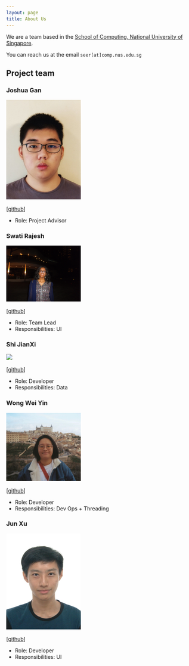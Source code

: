 ```yaml
---
layout: page
title: About Us
---
```


We are a team based in the [School of Computing, National University of Singapore](https://www.comp.nus.edu.sg).

You can reach us at the email `seer[at]comp.nus.edu.sg`

## Project team

### Joshua Gan

<img src="images/dragonesejosh.png" width="200px">

[[github](https://github.com/dragonesejosh)]

* Role: Project Advisor

### Swati Rajesh

<img src="images/swatirajesh277.png" width="200px">

[[github](http://github.com/swatirajesh277)]

* Role: Team Lead
* Responsibilities: UI

### Shi JianXi

<img src="images/shijianxi.png" width="200px">

[[github](http://github.com/shijianxi)]

* Role: Developer
* Responsibilities: Data

### Wong Wei Yin

<img src="images/weiwong834.png" width="200px">

[[github](http://github.com/weiwong834)]

* Role: Developer
* Responsibilities: Dev Ops + Threading

### Jun Xu

<img src="images/gekjunxu.png" width="200px">

[[github](http://github.com/gekjunxu)]

* Role: Developer
* Responsibilities: UI
